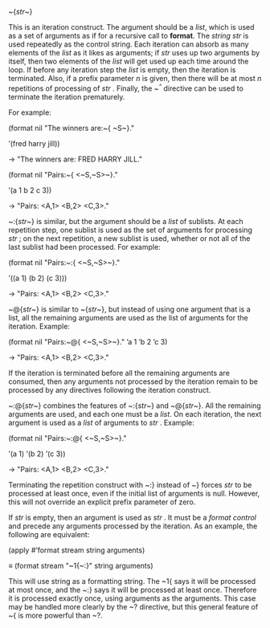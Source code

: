  



&#126;\{*str*&#126;\} 



This is an iteration construct. The argument should be a <i>list</i>, which is used as a set of arguments as if for a recursive call to <b>format</b>. The <i>string str</i> is used repeatedly as the control string. Each iteration can absorb as many elements of the <i>list</i> as it likes as arguments; if <i>str</i> uses up two arguments by itself, then two elements of the <i>list</i> will get used up each time around the loop. If before any iteration step the <i>list</i> is empty, then the iteration is terminated. Also, if a prefix parameter <i>n</i> is given, then there will be at most <i>n</i> repetitions of processing of <i>str</i> . Finally, the &#126;<i><sup>^</sup></i> directive can be used to terminate the iteration prematurely. 



For example: 



(format nil "The winners are:&#126;\{ &#126;S&#126;\}." 



’(fred harry jill)) 



→ "The winners are: FRED HARRY JILL." 



(format nil "Pairs:&#126;\{ &lt;&#126;S,&#126;S&gt;&#126;\}." 



’(a 1 b 2 c 3)) 



→ "Pairs: &lt;A,1&gt; &lt;B,2&gt; &lt;C,3&gt;." 



&#126;:\{*str*&#126;\} is similar, but the argument should be a *list* of sublists. At each repetition step, one sublist is used as the set of arguments for processing *str* ; on the next repetition, a new sublist is used, whether or not all of the last sublist had been processed. For example: 



(format nil "Pairs:&#126;:\{ &lt;&#126;S,&#126;S&gt;&#126;\}." 



’((a 1) (b 2) (c 3))) 



→ "Pairs: &lt;A,1&gt; &lt;B,2&gt; &lt;C,3&gt;." 



&#126;@\{*str*&#126;\} is similar to &#126;\{*str*&#126;\}, but instead of using one argument that is a list, all the remaining arguments are used as the list of arguments for the iteration. Example: 



(format nil "Pairs:&#126;@\{ &lt;&#126;S,&#126;S&gt;&#126;\}." ’a 1 ’b 2 ’c 3) 



→ "Pairs: &lt;A,1&gt; &lt;B,2&gt; &lt;C,3&gt;." 



If the iteration is terminated before all the remaining arguments are consumed, then any arguments not processed by the iteration remain to be processed by any directives following the iteration construct. 







 



 



&#126;:@\{*str*&#126;\} combines the features of &#126;:\{*str*&#126;\} and &#126;@\{*str*&#126;\}. All the remaining arguments are used, and each one must be a *list*. On each iteration, the next argument is used as a *list* of arguments to *str* . Example: 



(format nil "Pairs:&#126;:@\{ &lt;&#126;S,&#126;S&gt;&#126;\}." 



’(a 1) ’(b 2) ’(c 3)) 



→ "Pairs: &lt;A,1&gt; &lt;B,2&gt; &lt;C,3&gt;." 



Terminating the repetition construct with &#126;:\} instead of &#126;\} forces *str* to be processed at least once, even if the initial list of arguments is null. However, this will not override an explicit prefix parameter of zero. 



If *str* is empty, then an argument is used as *str* . It must be a *format control* and precede any arguments processed by the iteration. As an example, the following are equivalent: 



(apply #’format stream string arguments) 



*≡* (format stream "&#126;1\{&#126;:\}" string arguments) 



This will use string as a formatting string. The &#126;1\{ says it will be processed at most once, and the &#126;:\} says it will be processed at least once. Therefore it is processed exactly once, using arguments as the arguments. This case may be handled more clearly by the &#126;? directive, but this general feature of &#126;\{ is more powerful than &#126;?. 




